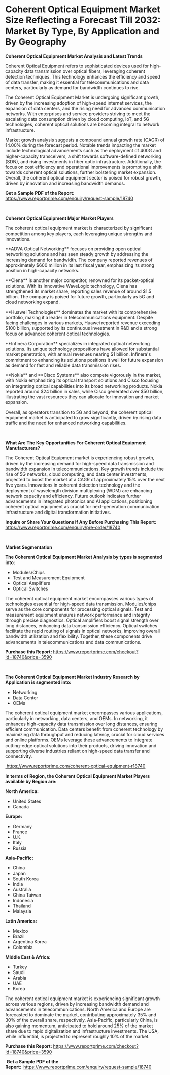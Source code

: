<p><h1>Coherent Optical Equipment Market Size Reflecting a Forecast Till 2032: Market By Type, By Application and By Geography</h1></p><p><strong>Coherent Optical Equipment Market Analysis and Latest Trends</strong></p>
<p><p>Coherent Optical Equipment refers to sophisticated devices used for high-capacity data transmission over optical fibers, leveraging coherent detection techniques. This technology enhances the efficiency and speed of data transfer, making it essential for telecommunications and data centers, particularly as demand for bandwidth continues to rise.</p><p>The Coherent Optical Equipment Market is undergoing significant growth, driven by the increasing adoption of high-speed internet services, the expansion of data centers, and the rising need for advanced communication networks. With enterprises and service providers striving to meet the escalating data consumption driven by cloud computing, IoT, and 5G technologies, coherent optical solutions are becoming integral to network infrastructure.</p><p>Market growth analysis suggests a compound annual growth rate (CAGR) of 14.00% during the forecast period. Notable trends impacting the market include technological advancements such as the deployment of 400G and higher-capacity transceivers, a shift towards software-defined networking (SDN), and rising investments in fiber optic infrastructure. Additionally, the focus on cost efficiency and operational improvements is prompting a shift towards coherent optical solutions, further bolstering market expansion. Overall, the coherent optical equipment sector is poised for robust growth, driven by innovation and increasing bandwidth demands.</p></p>
<p><strong>Get a Sample PDF of the Report:&nbsp;</strong> <a href="https://www.reportprime.com/enquiry/request-sample/18740?utm_campaign=4599&utm_medium=2&utm_source=Github&utm_content=ia&utm_term=18052025&utm_id=coherent-optical-equipment">https://www.reportprime.com/enquiry/request-sample/18740</a></p>
<p>&nbsp;</p>
<p><strong>Coherent Optical Equipment Major Market Players</strong></p>
<p><p>The coherent optical equipment market is characterized by significant competition among key players, each leveraging unique strengths and innovations. </p><p>**ADVA Optical Networking** focuses on providing open optical networking solutions and has seen steady growth by addressing the increasing demand for bandwidth. The company reported revenues of approximately $600 million in its last fiscal year, emphasizing its strong position in high-capacity networks.</p><p>**Ciena** is another major competitor, renowned for its packet-optical solutions. With its innovative WaveLogic technology, Ciena has strengthened its market share, reporting sales revenue of around $1.5 billion. The company is poised for future growth, particularly as 5G and cloud networking expand.</p><p>**Huawei Technologies** dominates the market with its comprehensive portfolio, making it a leader in telecommunications equipment. Despite facing challenges in various markets, Huawei reported revenue exceeding $100 billion, supported by its continuous investment in R&D and a strong focus on advanced coherent optical technologies.</p><p>**Infinera Corporation** specializes in integrated optical networking solutions. Its unique technology propositions have allowed for substantial market penetration, with annual revenues nearing $1 billion. Infinera's commitment to enhancing its solutions positions it well for future expansion as demand for fast and reliable data transmission rises.</p><p>**Nokia** and **Cisco Systems** also compete vigorously in the market, with Nokia emphasizing its optical transport solutions and Cisco focusing on integrating optical capabilities into its broad networking products. Nokia reported around $24 billion in sales, while Cisco generated over $50 billion, illustrating the vast resources they can allocate for innovation and market expansion.</p><p>Overall, as operators transition to 5G and beyond, the coherent optical equipment market is anticipated to grow significantly, driven by rising data traffic and the need for enhanced networking capabilities.</p></p>
<p>&nbsp;</p>
<p><strong>What Are The Key Opportunities For Coherent Optical Equipment Manufacturers?</strong></p>
<p><p>The Coherent Optical Equipment market is experiencing robust growth, driven by the increasing demand for high-speed data transmission and bandwidth expansion in telecommunications. Key growth trends include the rise of 5G networks, cloud computing, and data center investments, projected to boost the market at a CAGR of approximately 15% over the next five years. Innovations in coherent detection technology and the deployment of wavelength division multiplexing (WDM) are enhancing network capacity and efficiency. Future outlook indicates further advancements in integrated photonics and AI applications, positioning coherent optical equipment as crucial for next-generation communication infrastructure and digital transformation initiatives.</p></p>
<p><strong>Inquire or Share Your Questions If Any Before Purchasing This Report:</strong> <a href="https://www.reportprime.com/enquiry/pre-order/18740?utm_campaign=4599&utm_medium=2&utm_source=Github&utm_content=ia&utm_term=18052025&utm_id=coherent-optical-equipment">https://www.reportprime.com/enquiry/pre-order/18740</a></p>
<p>&nbsp;</p>
<p><strong>Market Segmentation</strong></p>
<p><strong>The Coherent Optical Equipment Market Analysis by types is segmented into:</strong></p>
<p><ul><li>Modules/Chips</li><li>Test and Measurement Equipment</li><li>Optical Amplifiers</li><li>Optical Switches</li></ul></p>
<p><p>The coherent optical equipment market encompasses various types of technologies essential for high-speed data transmission. Modules/chips serve as the core components for processing optical signals. Test and measurement equipment ensures network performance and integrity through precise diagnostics. Optical amplifiers boost signal strength over long distances, enhancing data transmission efficiency. Optical switches facilitate the rapid routing of signals in optical networks, improving overall bandwidth utilization and flexibility. Together, these components drive advancements in telecommunications and data communications.</p></p>
<p><strong>Purchase this Report:&nbsp;</strong><a href="https://www.reportprime.com/checkout?id=18740&price=3590&utm_campaign=4599&utm_medium=2&utm_source=Github&utm_content=ia&utm_term=18052025&utm_id=coherent-optical-equipment">https://www.reportprime.com/checkout?id=18740&price=3590</a></p>
<p>&nbsp;</p>
<p><strong>The Coherent Optical Equipment Market Industry Research by Application is segmented into:</strong></p>
<p><ul><li>Networking</li><li>Data Center</li><li>OEMs</li></ul></p>
<p><p>The coherent optical equipment market encompasses various applications, particularly in networking, data centers, and OEMs. In networking, it enhances high-capacity data transmission over long distances, ensuring efficient communication. Data centers benefit from coherent technology by maximizing data throughput and reducing latency, crucial for cloud services and online platforms. OEMs leverage these advancements to integrate cutting-edge optical solutions into their products, driving innovation and supporting diverse industries reliant on high-speed data transfer and connectivity.</p></p>
<p><a href="https://www.reportprime.com/coherent-optical-equipment-r18740?utm_campaign=4599&utm_medium=2&utm_source=Github&utm_content=ia&utm_term=18052025&utm_id=coherent-optical-equipment">&nbsp;https://www.reportprime.com/coherent-optical-equipment-r18740</a></p>
<p><strong>In terms of Region, the Coherent Optical Equipment Market Players available by Region are:</strong></p>
<p>
    <p> <strong> North America: </strong>
        <ul>
            <li>United States</li>
            <li>Canada</li>
        </ul>
        </p> 
    <p> <strong> Europe: </strong>
        <ul>
            <li>Germany</li>
            <li>France</li>
            <li>U.K.</li>
            <li>Italy</li>
            <li>Russia</li>
        </ul>
        </p> 
    <p> <strong> Asia-Pacific: </strong>
        <ul>
            <li>China</li>
            <li>Japan</li>
            <li>South Korea</li>
            <li>India</li>
            <li>Australia</li>
            <li>China Taiwan</li>
            <li>Indonesia</li>
            <li>Thailand</li>
            <li>Malaysia</li>
        </ul>
        </p> 
    <p> <strong> Latin America: </strong>
        <ul>
            <li>Mexico</li>
            <li>Brazil</li>
            <li>Argentina Korea</li>
            <li>Colombia</li>
        </ul>
        </p> 
    <p> <strong> Middle East & Africa: </strong>
        <ul>
            <li>Turkey</li>
            <li>Saudi</li>
            <li>Arabia</li>
            <li>UAE</li>
            <li>Korea</li>
        </ul>
    </p>
    </p>
<p><p>The coherent optical equipment market is experiencing significant growth across various regions, driven by increasing bandwidth demand and advancements in telecommunications. North America and Europe are forecasted to dominate the market, contributing approximately 35% and 30% of the overall share, respectively. Asia-Pacific, particularly China, is also gaining momentum, anticipated to hold around 25% of the market share due to rapid digitalization and infrastructure investments. The USA, while influential, is projected to represent roughly 10% of the market.</p></p>
<p><strong>Purchase this Report: </strong><a href="https://www.reportprime.com/checkout?id=18740&price=3590&utm_campaign=4599&utm_medium=2&utm_source=Github&utm_content=ia&utm_term=18052025&utm_id=coherent-optical-equipment">https://www.reportprime.com/checkout?id=18740&price=3590</a></p>
<p>&nbsp;<strong>Get a Sample PDF of the Report:&nbsp;&nbsp;</strong><a href="https://www.reportprime.com/enquiry/request-sample/18740?utm_campaign=4599&utm_medium=2&utm_source=Github&utm_content=ia&utm_term=18052025&utm_id=coherent-optical-equipment">https://www.reportprime.com/enquiry/request-sample/18740</a></p>
<p><strong></strong></p>
<p><p></p><p></p><p></p></p>
